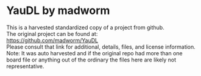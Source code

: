 
# YauDL by madworm  
This is a harvested standardized copy of a project from github.  
The original project can be found at:  
https://github.com/madworm/YauDL  
Please consult that link for additional, details, files, and license information.  
Note: It was auto harvested and if the original repo had more than one board file or anything out of the ordinary the files here are likely not representative.  
    